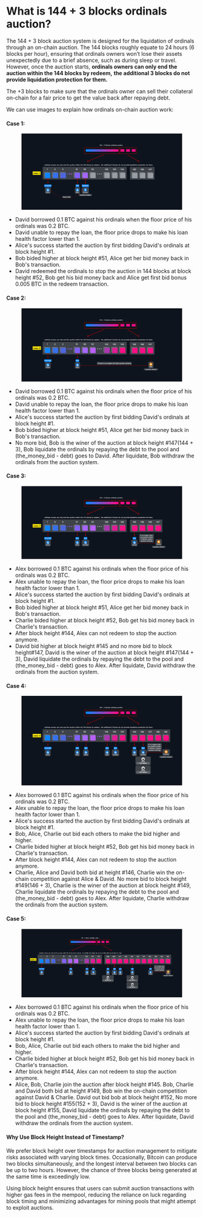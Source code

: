 # What is 144 + 3 blocks ordinals auction?

The 144 + 3 block auction system is designed for the liquidation of ordinals through an on-chain auction. The 144 blocks roughly equate to 24 hours (6 blocks per hour), ensuring that ordinals owners won’t lose their assets unexpectedly due to a brief absence, such as during sleep or travel. However, once the auction starts, **ordinals owners can only end the auction within the 144 blocks by redeem,** **the additional 3 blocks do not provide liquidation protection for them.**

The +3 blocks to make sure that the ordinals owner can sell their collateral on-chain for a fair price to get the value back after repaying debt.

We can use images to explain how ordinals on-chain auction work:

#### Case 1:

<figure><img src="../.gitbook/assets/144 + 3 blocks ordinals auction-case-1.png" alt=""><figcaption></figcaption></figure>

* David borrowed 0.1 BTC against his ordinals when the floor price of his ordinals was 0.2 BTC.
* David unable to repay the loan, the floor price drops to make his loan health factor lower than 1.
* Alice's success started the auction by first bidding David's ordinals at block height #1.
* Bob bided higher at block height #51, Alice get her bid money back in Bob's transaction.
* David redeemed the ordinals to stop the auction in 144 blocks at block height #52, Bob get his bid money back and Alice get first bid bonus 0.005 BTC in the redeem transaction.

#### Case 2:

<figure><img src="../.gitbook/assets/144 + 3 blocks ordinals auction-case-2.png" alt=""><figcaption></figcaption></figure>

* David borrowed 0.1 BTC against his ordinals when the floor price of his ordinals was 0.2 BTC.
* David unable to repay the loan, the floor price drops to make his loan health factor lower than 1.
* Alice's success started the auction by first bidding David's ordinals at block height #1.
* Bob bided higher at block height #51, Alice get her bid money back in Bob's transaction.
* No more bid, Bob is the winer of the auction at block height #147(144 + 3), Bob liquidate the ordinals by repaying the debt to the pool and (the\_money\_bid - debt) goes to David. After liquidate, Bob withdraw the ordinals from the auction system.



#### Case 3:

<figure><img src="../.gitbook/assets/144 + 3 blocks ordinals auction-case-3.png" alt=""><figcaption></figcaption></figure>

* Alex borrowed 0.1 BTC against his ordinals when the floor price of his ordinals was 0.2 BTC.
* Alex unable to repay the loan, the floor price drops to make his loan health factor lower than 1.
* Alice's success started the auction by first bidding David's ordinals at block height #1.
* Bob bided higher at block height #51, Alice get her bid money back in Bob's transaction.
* Charlie bided higher at block height #52, Bob get his bid money back in Charlie's transaction.
* After block height #144, Alex can not redeem to stop the auction anymore.
* David bid higher at block height #145 and no more bid to block height#147, David is the winer of the auction at block height #147(144 + 3), David liquidate the ordinals by repaying the debt to the pool and (the\_money\_bid - debt) goes to Alex. After liquidate, David withdraw the ordinals from the auction system.

#### Case 4:

<figure><img src="../.gitbook/assets/144 + 3 blocks ordinals auction-case-4.png" alt=""><figcaption></figcaption></figure>

* Alex borrowed 0.1 BTC against his ordinals when the floor price of his ordinals was 0.2 BTC.
* Alex unable to repay the loan, the floor price drops to make his loan health factor lower than 1.
* Alice's success started the auction by first bidding David's ordinals at block height #1.
* Bob, Alice, Charlie out bid each others to make the bid higher and higher.
* Charlie bided higher at block height #52, Bob get his bid money back in Charlie's transaction.
* After block height #144, Alex can not redeem to stop the auction anymore.
* Charlie, Alice and David both bid at height #146, Charlie win the on-chain competition against Alice & David. No more bid to block height #149(146 + 3), Charlie is the winer of the auction at block height #149, Charlie liquidate the ordinals by repaying the debt to the pool and (the\_money\_bid - debt) goes to Alex. After liquidate, Charlie withdraw the ordinals from the auction system.

#### Case 5:

<figure><img src="../.gitbook/assets/144 + 3 blocks ordinals auction-case-5.png" alt=""><figcaption></figcaption></figure>

* Alex borrowed 0.1 BTC against his ordinals when the floor price of his ordinals was 0.2 BTC.
* Alex unable to repay the loan, the floor price drops to make his loan health factor lower than 1.
* Alice's success started the auction by first bidding David's ordinals at block height #1.
* Bob, Alice, Charlie out bid each others to make the bid higher and higher.
* Charlie bided higher at block height #52, Bob get his bid money back in Charlie's transaction.
* After block height #144, Alex can not redeem to stop the auction anymore.
* Alice, Bob, Charlie join the auction after block height #145. Bob, Charlie and David both bid at height #149, Bob win the on-chain competition against David & Charlie. David out bid bob at block height #152, No more bid to block height #155(152 + 3), David is the winer of the auction at block height #155, David liquidate the ordinals by repaying the debt to the pool and (the\_money\_bid - debt) goes to Alex. After liquidate, David withdraw the ordinals from the auction system.

#### Why Use Block Height Instead of Timestamp?

We prefer block height over timestamps for auction management to mitigate risks associated with varying block times. Occasionally, Bitcoin can produce two blocks simultaneously, and the longest interval between two blocks can be up to two hours. However, the chance of three blocks being generated at the same time is exceedingly low.

Using block height ensures that users can submit auction transactions with higher gas fees in the mempool, reducing the reliance on luck regarding block timing and minimizing advantages for mining pools that might attempt to exploit auctions.
